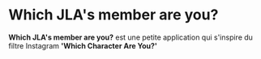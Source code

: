 # Which JLA's member are you?

**Which JLA's member are you?** est une petite application qui s'inspire du filtre Instagram **'Which Character Are You?'**

